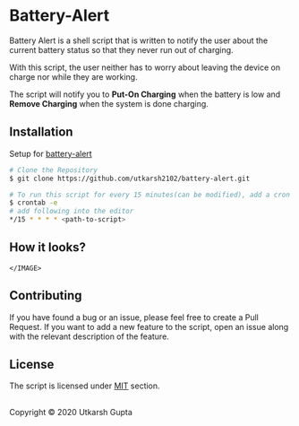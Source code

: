 # Battery-Alert

Battery Alert is a shell script that is written to notify the user about the current battery status so that they never run out of charging.

With this script, the user neither has to worry about leaving the device on charge nor while they are working.

The script will notify you to **Put-On Charging** when the battery is low and **Remove Charging** when the system is done charging.


## Installation
Setup for [battery-alert](https://github.com/utkarsh2102/battery-alert)



```bash
# Clone the Repository
$ git clone https://github.com/utkarsh2102/battery-alert.git

# To run this script for every 15 minutes(can be modified), add a cron job
$ crontab -e
# add following into the editor
*/15 * * * * <path-to-script>
```

## How it looks?
```
</IMAGE>
```

## Contributing
If you have found a bug or an issue, please feel free to create a Pull Request.
If you want to add a new feature to the script, open an issue along with the relevant description of the feature.

## License
The script is licensed under [MIT](https://github.com/utkarsh2102/battery-alert/blob/master/LICENSE) section.


##
Copyright © 2020 Utkarsh Gupta
